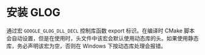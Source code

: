 # 安装 GLOG

通过宏 `GOOGLE_GLOG_DLL_DECL` 控制库函数 export 标识。在编译时 CMake 脚本会自动设置，但是在使用时，头文件中该宏会默认使用动态库的头。如果使用静态库，务必声明该宏为空，否则在 Windows 下按动态库处理会报错。

